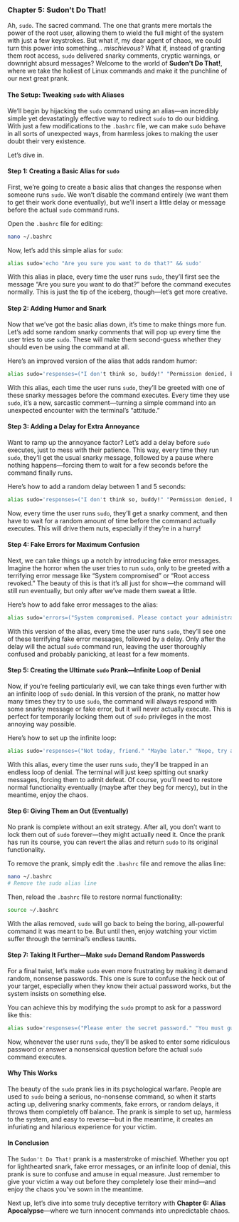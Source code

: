 ### **Chapter 5: Sudon't Do That!**

Ah, `sudo`. The sacred command. The one that grants mere mortals the power of the root user, allowing them to wield the full might of the system with just a few keystrokes. But what if, my dear agent of chaos, we could turn this power into something... *mischievous*? What if, instead of granting them root access, `sudo` delivered snarky comments, cryptic warnings, or downright absurd messages? Welcome to the world of **Sudon't Do That!**, where we take the holiest of Linux commands and make it the punchline of our next great prank.

#### **The Setup: Tweaking `sudo` with Aliases**

We’ll begin by hijacking the `sudo` command using an alias—an incredibly simple yet devastatingly effective way to redirect `sudo` to do our bidding. With just a few modifications to the `.bashrc` file, we can make `sudo` behave in all sorts of unexpected ways, from harmless jokes to making the user doubt their very existence.

Let’s dive in.

#### **Step 1: Creating a Basic Alias for `sudo`**

First, we’re going to create a basic alias that changes the response when someone runs `sudo`. We won’t disable the command entirely (we want them to get their work done eventually), but we’ll insert a little delay or message before the actual `sudo` command runs.

Open the `.bashrc` file for editing:

```bash
nano ~/.bashrc
```

Now, let’s add this simple alias for `sudo`:

```bash
alias sudo='echo "Are you sure you want to do that?" && sudo'
```

With this alias in place, every time the user runs `sudo`, they’ll first see the message “Are you sure you want to do that?” before the command executes normally. This is just the tip of the iceberg, though—let’s get more creative.

#### **Step 2: Adding Humor and Snark**

Now that we’ve got the basic alias down, it’s time to make things more fun. Let’s add some random snarky comments that will pop up every time the user tries to use `sudo`. These will make them second-guess whether they should even be using the command at all.

Here’s an improved version of the alias that adds random humor:

```bash
alias sudo='responses=("I don't think so, buddy!" "Permission denied, because I said so." "You think you're in charge now?" "Sudo who? Sudo you!") && echo ${responses[$RANDOM % ${#responses[@]}]} && sudo'
```

With this alias, each time the user runs `sudo`, they’ll be greeted with one of these snarky messages before the command executes. Every time they use `sudo`, it’s a new, sarcastic comment—turning a simple command into an unexpected encounter with the terminal’s “attitude.”

#### **Step 3: Adding a Delay for Extra Annoyance**

Want to ramp up the annoyance factor? Let’s add a delay before `sudo` executes, just to mess with their patience. This way, every time they run `sudo`, they’ll get the usual snarky message, followed by a pause where nothing happens—forcing them to wait for a few seconds before the command finally runs.

Here’s how to add a random delay between 1 and 5 seconds:

```bash
alias sudo='responses=("I don't think so, buddy!" "Permission denied, because I said so." "You think you're in charge now?" "Sudo who? Sudo you!") && echo ${responses[$RANDOM % ${#responses[@]}]} && sleep $((RANDOM % 5 + 1)) && sudo'
```

Now, every time the user runs `sudo`, they’ll get a snarky comment, and then have to wait for a random amount of time before the command actually executes. This will drive them nuts, especially if they’re in a hurry!

#### **Step 4: Fake Errors for Maximum Confusion**

Next, we can take things up a notch by introducing fake error messages. Imagine the horror when the user tries to run `sudo`, only to be greeted with a terrifying error message like “System compromised” or “Root access revoked.” The beauty of this is that it’s all just for show—the command will still run eventually, but only after we’ve made them sweat a little.

Here’s how to add fake error messages to the alias:

```bash
alias sudo='errors=("System compromised. Please contact your administrator." "Root access revoked." "Unauthorized access detected." "Security breach in progress.") && echo ${errors[$RANDOM % ${#errors[@]}]} && sleep 3 && sudo'
```

With this version of the alias, every time the user runs `sudo`, they’ll see one of these terrifying fake error messages, followed by a delay. Only after the delay will the actual `sudo` command run, leaving the user thoroughly confused and probably panicking, at least for a few moments.

#### **Step 5: Creating the Ultimate `sudo` Prank—Infinite Loop of Denial**

Now, if you’re feeling particularly evil, we can take things even further with an infinite loop of `sudo` denial. In this version of the prank, no matter how many times they try to use `sudo`, the command will always respond with some snarky message or fake error, but it will never actually execute. This is perfect for temporarily locking them out of `sudo` privileges in the most annoying way possible.

Here’s how to set up the infinite loop:

```bash
alias sudo='responses=("Not today, friend." "Maybe later." "Nope, try again." "Nice try, but no.") && while true; do echo ${responses[$RANDOM % ${#responses[@]}}]; sleep 2; done'
```

With this alias, every time the user runs `sudo`, they’ll be trapped in an endless loop of denial. The terminal will just keep spitting out snarky messages, forcing them to admit defeat. Of course, you’ll need to restore normal functionality eventually (maybe after they beg for mercy), but in the meantime, enjoy the chaos.

#### **Step 6: Giving Them an Out (Eventually)**

No prank is complete without an exit strategy. After all, you don’t want to lock them out of `sudo` forever—they might actually need it. Once the prank has run its course, you can revert the alias and return `sudo` to its original functionality.

To remove the prank, simply edit the `.bashrc` file and remove the alias line:

```bash
nano ~/.bashrc
# Remove the sudo alias line
```

Then, reload the `.bashrc` file to restore normal functionality:

```bash
source ~/.bashrc
```

With the alias removed, `sudo` will go back to being the boring, all-powerful command it was meant to be. But until then, enjoy watching your victim suffer through the terminal’s endless taunts.

#### **Step 7: Taking It Further—Make `sudo` Demand Random Passwords**

For a final twist, let’s make `sudo` even more frustrating by making it demand random, nonsense passwords. This one is sure to confuse the heck out of your target, especially when they know their actual password works, but the system insists on something else.

You can achieve this by modifying the `sudo` prompt to ask for a password like this:

```bash
alias sudo='responses=("Please enter the secret password." "You must guess the correct passphrase." "What is the airspeed velocity of an unladen swallow?") && echo ${responses[$RANDOM % ${#responses[@]}]} && sudo'
```

Now, whenever the user runs `sudo`, they’ll be asked to enter some ridiculous password or answer a nonsensical question before the actual `sudo` command executes.

#### **Why This Works**

The beauty of the `sudo` prank lies in its psychological warfare. People are used to `sudo` being a serious, no-nonsense command, so when it starts acting up, delivering snarky comments, fake errors, or random delays, it throws them completely off balance. The prank is simple to set up, harmless to the system, and easy to reverse—but in the meantime, it creates an infuriating and hilarious experience for your victim.

#### **In Conclusion**

The `Sudon't Do That!` prank is a masterstroke of mischief. Whether you opt for lighthearted snark, fake error messages, or an infinite loop of denial, this prank is sure to confuse and amuse in equal measure. Just remember to give your victim a way out before they completely lose their mind—and enjoy the chaos you’ve sown in the meantime.

Next up, let’s dive into some truly deceptive territory with **Chapter 6: Alias Apocalypse**—where we turn innocent commands into unpredictable chaos.
